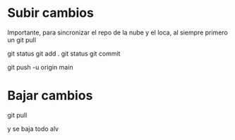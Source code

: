 # Subir cambios

Importante, para sincronizar el repo de la nube y el loca, al siempre primero un git pull


git status
git add .
git status
git commit

git push -u origin main

# Bajar cambios

git pull

y se baja todo alv
